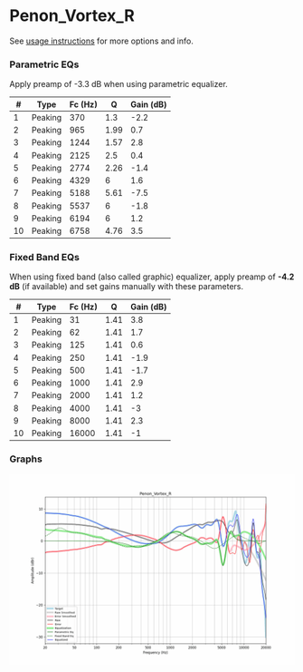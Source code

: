 # Penon_Vortex_R
See [usage instructions](https://github.com/jaakkopasanen/AutoEq#usage) for more options and info.

### Parametric EQs
Apply preamp of -3.3 dB when using parametric equalizer.

|   # | Type    |   Fc (Hz) |    Q |   Gain (dB) |
|-----|---------|-----------|------|-------------|
|   1 | Peaking |       370 | 1.3  |        -2.2 |
|   2 | Peaking |       965 | 1.99 |         0.7 |
|   3 | Peaking |      1244 | 1.57 |         2.8 |
|   4 | Peaking |      2125 | 2.5  |         0.4 |
|   5 | Peaking |      2774 | 2.26 |        -1.4 |
|   6 | Peaking |      4329 | 6    |         1.6 |
|   7 | Peaking |      5188 | 5.61 |        -7.5 |
|   8 | Peaking |      5537 | 6    |        -1.8 |
|   9 | Peaking |      6194 | 6    |         1.2 |
|  10 | Peaking |      6758 | 4.76 |         3.5 |

### Fixed Band EQs
When using fixed band (also called graphic) equalizer, apply preamp of **-4.2 dB** (if available) and set gains manually with these parameters.

|   # | Type    |   Fc (Hz) |    Q |   Gain (dB) |
|-----|---------|-----------|------|-------------|
|   1 | Peaking |        31 | 1.41 |         3.8 |
|   2 | Peaking |        62 | 1.41 |         1.7 |
|   3 | Peaking |       125 | 1.41 |         0.6 |
|   4 | Peaking |       250 | 1.41 |        -1.9 |
|   5 | Peaking |       500 | 1.41 |        -1.7 |
|   6 | Peaking |      1000 | 1.41 |         2.9 |
|   7 | Peaking |      2000 | 1.41 |         1.2 |
|   8 | Peaking |      4000 | 1.41 |        -3   |
|   9 | Peaking |      8000 | 1.41 |         2.3 |
|  10 | Peaking |     16000 | 1.41 |        -1   |

### Graphs
![](./Penon_Vortex_R.png)
